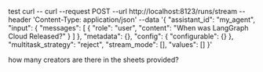 test curl --
curl --request POST
  --url http://localhost:8123/runs/stream
  --header 'Content-Type: application/json'
  --data '{
    "assistant_id": "my_agent",
    "input": {
      "messages": [
        {
          "role": "user",
          "content": "When was LangGraph Cloud Released?"
        }
      ]
    },
    "metadata": {},
    "config": {
      "configurable": {}
    },
    "multitask_strategy": "reject",
    "stream_mode": [],
    "values": []
  }'



how many creators are there in the sheets provided?
